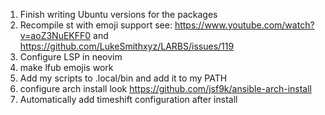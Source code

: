 1. Finish writing Ubuntu versions for the packages
3. Recompile st with emoji support see: https://www.youtube.com/watch?v=aoZ3NuEKFF0 and https://github.com/LukeSmithxyz/LARBS/issues/119
4. Configure LSP in neovim
5. make lfub emojis work
6. Add my scripts to .local/bin and add it to my PATH
7. configure arch install look https://github.com/jsf9k/ansible-arch-install
8. Automatically add timeshift configuration after install
